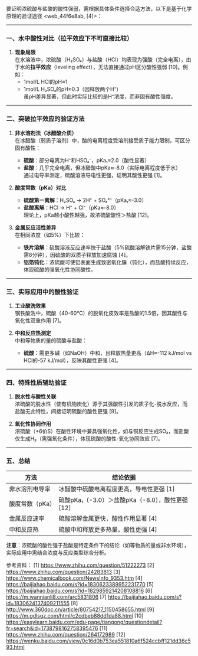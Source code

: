 

要证明浓硫酸与盐酸的酸性强弱，需根据具体条件选择合适方法，以下是基于化学原理的验证途径 <web_44f6e8ab, [4]>：

---

### **一、水中酸性对比（拉平效应下不可直接比较）**
1. **现象局限**  
   在水溶液中，浓硫酸（H₂SO₄）与盐酸（HCl）均表现为强酸（完全电离），由于水的**拉平效应**（leveling effect），无法直接通过pH区分酸性强弱 [10]。例如：  
   - 1mol/L HCl的pH≈1  
   - 1mol/L H₂SO₄的pH≈0.3（因释放两个H⁺）  
   虽pH差异显著，但此时实际比较的是H⁺浓度，而非固有酸性强度。

---

### **二、突破拉平效应的验证方法**
1. **非水溶剂法（冰醋酸介质）**  
   在冰醋酸（弱质子溶剂）中，酸的电离程度受溶剂接受质子能力限制，可区分固有酸性：  
   - **硫酸**：部分电离为H⁺和HSO₄⁻，pKa₁≈2.0（酸性显著）  
   - **盐酸**：几乎完全电离，但冰醋酸中pKa≈-8.0（实际电离程度低于水）  
   通过电导率测定，硫酸溶液导电性更强，证明其酸性更强 [1]。

2. **酸度常数（pKa）对比**  
   - **硫酸第一离解**：H₂SO₄ → 2H⁺ + SO₄²⁻（pKa₁≈-3.0）  
   - **盐酸离解**：HCl → H⁺ + Cl⁻（pKa≈-8.0）  
   理论上，pKa越小酸性越强，故浓硫酸酸性＞盐酸 [12]。

3. **金属反应活性差异**  
   在相同浓度（如5%）下比较：  
   - **铁片溶解**：硫酸溶液反应速率快于盐酸（5%硫酸溶解铁片需15分钟，盐酸需8分钟），因硫酸的双质子释放加速腐蚀 [4]。  
   - **铝箔钝化**：浓硫酸可使铝表面生成致密氧化膜（钝化），而盐酸持续反应，体现硫酸的强氧化性协同酸性。

---

### **三、实际应用中的酸性验证**
1. **工业酸洗效果**  
   钢铁酸洗中，硫酸（40-60℃）的脱氧化皮效率是盐酸的1.5倍，因其酸性与氧化性双重作用 [7]。

2. **中和反应热测定**  
   中和等物质的量的硫酸与盐酸：  
   - **硫酸**：需更多碱（如NaOH）中和，且释放热量更高（ΔH≈-112 kJ/mol vs HCl的-57 kJ/mol），反映其酸性更强 [4]。

---

### **四、特殊性质辅助验证**
1. **脱水性与酸性关联**  
   浓硫酸的脱水性（使有机物炭化）源于其强酸性引发的质子化-脱水反应，而盐酸无此特性，间接证明硫酸的酸性更强 [9]。

2. **氧化性协同作用**  
   浓硫酸（+6价S）在酸性环境中兼具强氧化性，如与铜反应生成SO₂，而盐酸仅生成H₂（需强氧化条件），体现硫酸的酸性-氧化协同效应 [7]。

---

### **五、总结**
| **方法**           | **结论依据**                                                                 |
|--------------------|-----------------------------------------------------------------------------|
| 非水溶剂电导率      | 冰醋酸中硫酸电离程度更高，导电性更强 [1]                              |
| 酸度常数（pKa）     | 硫酸pKa₁（-3.0）＞盐酸pKa（-8.0），酸性更强 [12]                     |
| 金属反应速率        | 硫酸溶解金属更快，酸性作用显著 [4]                                  |
| 中和反应热          | 硫酸中和释放更多热量，酸性更强 [4]                                 |

**注意**：浓硫酸的酸性强于盐酸是特定条件下的结论（如等物质的量或非水环境），实际应用中需结合浓度与反应类型综合分析。

参考资料：
[1] https://www.zhihu.com/question/51222273
[2] https://www.zhihu.com/question/24283813
[3] https://www.chemicalbook.com/NewsInfo_9353.htm
[4] https://baijiahao.baidu.com/s?id=1830623389952231770
[5] https://baijiahao.baidu.com/s?id=1829859214208108816
[6] https://m.wannianli8.com/arc5831806
[7] https://baijiahao.baidu.com/s?id=1830624137409211555
[8] http://www.360doc.cn/article/80754217_1150458655.html
[9] https://m.gdlsgz.com/html/c2cdbeb88dd1da88.html
[10] https://easylearn.baidu.com/edu-page/tiangong/questiondetail?fr=search&id=1738798162758395476
[11] https://www.zhihu.com/question/264172989
[12] https://wenku.baidu.com/view/0c16d0b753ea551810a6f524ccbff121dd36c593.html